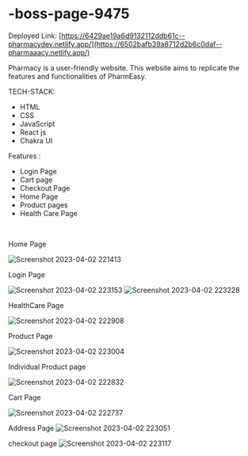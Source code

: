 # -boss-page-9475

Deployed Link: [https://6429ae19a6d9132112ddb61c--pharmacydev.netlify.app/](https://6502bafb39a8712d2b6c0daf--pharmaaacy.netlify.app/)

Pharmacy is a user-friendly website. This website aims to replicate the features and functionalities of PharmEasy. 

TECH-STACK:
<ul>
<li> HTML </li>
<li> CSS </li>
<li> JavaScript </li>
<li>React js</li>
<li>Chakra UI</li>
</ul>

Features :
<ul>

<li> Login Page</li>
<li> Cart page </li>
<li>Checkout Page</li>
<li> Home Page </li>
<li> Product pages</li>
<li>Health Care Page</li>
</ul></br>

Home Page

![Screenshot 2023-04-02 221413](https://user-images.githubusercontent.com/115461429/229369818-d9852d13-bfc6-462d-b60e-520b0d1fd1f2.png)
 
 Login Page
 
 ![Screenshot 2023-04-02 223153](https://user-images.githubusercontent.com/115461429/229369837-a0c4dfc4-c9ee-4ea4-832d-60398a36e3ca.png)
![Screenshot 2023-04-02 223228](https://user-images.githubusercontent.com/115461429/229369845-3cab5e68-9ac0-4896-9460-a9aa2c8fe448.png)

HealthCare Page

![Screenshot 2023-04-02 222908](https://user-images.githubusercontent.com/115461429/229369868-0000903d-4230-41f3-8a09-3b1ef305ecd5.png)

Product Page 

![Screenshot 2023-04-02 223004](https://user-images.githubusercontent.com/115461429/229369904-2da39919-cdab-4aec-94d4-71e0bb62665e.png)

Individual Product page

![Screenshot 2023-04-02 222832](https://user-images.githubusercontent.com/115461429/229369924-af2d9f77-a80c-4cb2-89e6-ac858cb93f2e.png)

Cart Page

![Screenshot 2023-04-02 222737](https://user-images.githubusercontent.com/115461429/229369955-b4ca8f1f-dc56-43a8-b74a-b266799f72e2.png)

Address Page
![Screenshot 2023-04-02 223051](https://user-images.githubusercontent.com/115461429/229369997-f9aeea37-be03-4b82-a706-b8c6ca54382b.png)

checkout page
![Screenshot 2023-04-02 223117](https://user-images.githubusercontent.com/115461429/229370012-62c79a69-f0f6-4bfe-ba72-76c85628d6db.png)



